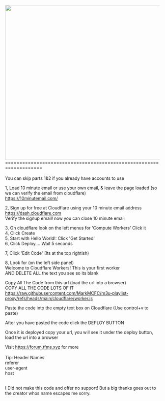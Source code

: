 <img src="https://tfms.xyz/channels.logos/m3uproxyimage.png" width="700" height="503">
===================================================================<br><br>
You can skip parts 1&2 if you already have accounts to use<br>

1, Load 10 minute email or use your own email, & leave the page loaded (so we can verify the email from cloudflare)<br>
https://10minutemail.com/<br>

2, Sign up for free at Cloudflare using your 10 minute email address<br>
https://dash.cloudflare.com<br>
Verify the signup email! now you can close 10 minute email<br>

3, On cloudflare look on the left menus for 'Compute Workers' Click it<br>
4, Click Create<br>
5, Start with Hello World!: Click 'Get Started'<br>
6, Click Deploy.... Wait 5 seconds<br>

7, Click 'Edit Code' (Its at the top rightish)<br>

8, Look for (on the left side panel)<br>
Welcome to Cloudflare Workers! This is your first worker<br>
AND DELETE ALL the text you see so its blank<br>

Copy All The Code from this url (load the url into a browser)<br>COPY ALL THE CODE LOTS OF IT<br>
https://raw.githubusercontent.com/MarkMCFC/m3u-playlist-proxy/refs/heads/main/cloudflare/worker.js<br>

Paste the code into the empty text box on Cloudflare (Use control+v to paste)<br>

After you have pasted the code click the DEPLOY BUTTON<br>

Once it is deployed copy your url, you will see it under the deploy button, load the url into a browser<br>

Visit https://forum.tfms.xyz for more<br><br>
Tip: Header Names<br>
referer<br>
user-agent<br>
host<br><br>

I Did not make this code and offer no support! But a big thanks goes out to the creator whos name escapes me sorry.
